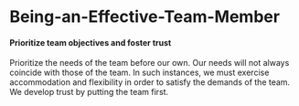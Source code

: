 # Being-an-Effective-Team-Member


#### Prioritize team objectives and foster trust

Prioritize the needs of the team before our own. Our needs will not always coincide with those of the team. In such instances, we must exercise accommodation and flexibility in order to satisfy the demands of the team. We develop trust by putting the team first.

